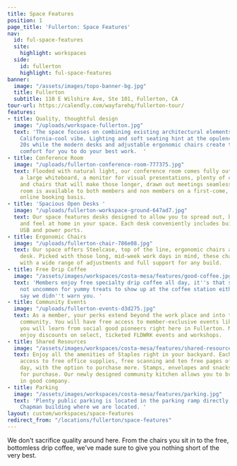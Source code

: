 ```yaml
---
title: Space Features
position: 1
page_title: 'Fullerton: Space Features'
nav:
  id: ful-space-features
  site:
    highlight: workspaces
  side:
    id: fullerton
    highlight: ful-space-features
banner:
  image: "/assets/images/topo-banner-bg.jpg"
  title: Fullerton
  subtitle: 110 E Wilshire Ave, Ste 101, Fullerton, CA
tour-url: https://calendly.com/wayfarehq/fullerton-tour/
features:
- title: Quality, thoughtful design
  image: "/uploads/workspace-fullerton.jpg"
  text: 'The space focuses on combining existing architectural elements with a fresh
    California-cool vibe. Lighting and soft seating hint at the opulence of the roaring
    20s while the modern desks and adjustable ergonomic chairs create the space and
    comfort for you to do your best work.  '
- title: Conference Room
  image: "/uploads/fullerton-conference-room-777375.jpg"
  text: Flooded with natural light, our conference room comes fully outfitted with
    a large whiteboard, a monitor for visual presentations, plenty of charging ports,
    and chairs that will make those longer, drawn out meetings seamless. The conference
    room is available to both members and non members on a first-come, first-serve
    online booking basis.
- title: 'Spacious Open Desks '
  image: "/uploads/fullerton-workspace-ground-647ad7.jpg"
  text: Our space features desks designed to allow you to spread out, buckle down
    and feel at home in your space. Each desk conveniently includes built-in, high-powered
    USB and power ports.
- title: Ergonomic Chairs
  image: "/uploads/fullerton-chair-786e08.jpg"
  text: Our space offers Steelcase, top of the line, ergonomic chairs at each coworking
    desk. Picked with those long, mid-week work days in mind, these chairs are designed
    with a wide range of adjustments and full support for any build.
- title: Free Drip Coffee
  image: "/assets/images/workspaces/costa-mesa/features/good-coffee.jpg"
  text: 'Members enjoy free specialty drip coffee all day, it''s that simple. It''s
    not uncommon for yummy treats to show up at the coffee station either. Don''t
    say we didn''t warn you. '
- title: Community Events
  image: "/uploads/fullerton-events-d3d275.jpg"
  text: As a member, your perks extend beyond the work place and into the Fullerton
    community. You will have free access to member-exclusive events like Forum, where
    you will learn from social good pioneers right here in Fullerton. Members also
    enjoy discounts on select, ticketed FLDWRK events and workshops.
- title: Shared Resources
  image: "/assets/images/workspaces/costa-mesa/features/shared-resources.jpg"
  text: Enjoy all the amenities of Staples right in your backyard. Each member has
    access to free office supplies, free scanning and ten free pages of printing per
    day, with the option to purchase more. Stamps, envelopes and snacks are also available
    for purchase. Our newly designed community kitchen allows you to breathe and eat
    in good company.
- title: Parking
  image: "/assets/images/workspaces/costa-mesa/features/parking.jpg"
  text: 'Plenty public parking is located in the parking ramp directly next to the
    Chapman building where we are located. '
layout: custom/workspaces/space-features
redirect_from: "/locations/fullerton/space-features"
---
```


We don't sacrifice quality around here. From the chairs you sit in to the free, bottomless drip coffee, we've made sure to give you nothing short of the very best.
